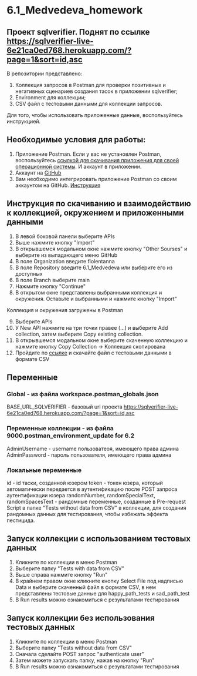 # 6.1_Medvedeva_homework
## Проект sqlverifier. Поднят по ссылке https://sqlverifier-live-6e21ca0ed768.herokuapp.com/?page=1&sort=id,asc

В репозитории представлено:
1. Коллекция запросов в Postman для проверки позитивных и негативных сценариев создания тасок в приложении sqlverifier;
2. Environment для коллекции;
3. CSV файл с тестовыми данными для коллекции запросов.

Для того, чтобы использовать приложенные данные, воспользуйтесь инструкцией.

## Необходимые условия для работы:
1. Приложение Postman. Если у вас не установлен Postman, воспользуйтесь [ссылкой для скачивания приложения для своей операционной системы](https://www.postman.com/downloads/). И аккаунт в приложении. 
2. Аккаунт на [GitHub](https://github.com/)
3. Вам необходимо интегрировать приложение Postman со своим аккаунтом на GitHub. [Инструкция](https://learning.postman.com/docs/integrations/available-integrations/github/)

## Инструкция по скачиванию и взаимодействию к коллекцией, окружением и приложенными данными
1. В левой боковой панели выберите APIs
2. Выше нажмите кнопку "Import"
3. В открывшемся модальном окне нажмите кнопку "Other Sourses" и выберите из выпадающего меню GitHub
4. В поле  Organization введите fiolentanna
5. В поле Repository введите 6.1_Medvedeva или выберите его из доступных
6. В поле Branch выберите main
7. Нажмите кнопку "Continue"
8. В открытом окне представлены выбранными коллекция и окружения. Оставьте и выбранными и нажмите кнопку "Import"
   
Коллекция и окружения загружены в Postman


9. Выберите APIs
10. У New API  нажмите на три точки правее (...) и выберите Add collection, затем выберите Copy existing collection.
11. В открывшемся модальном окне выберите скаченную коллекцию и нажмите кнопку Сopy Collection -> Коллекция скопирована
12. Пройдите по [ссылке](https://github.com/fiolentanna/6.1_Medvedeva/blob/main/5.2_Medvedeva_test_data.csv)  и скачайте файл с тестовыми данными в формате CSV

## Переменные
### Global -  из файла workspace.postman_globals.json
BASE_URL_SQLVERIFIER - базовый url проекта https://sqlverifier-live-6e21ca0ed768.herokuapp.com/?page=1&sort=id,asc
### Переменные коллекции -  из файла 9000.postman_environment_update for 6.2
AdminUsername - username пользоватеоя, имеющего права админа
AdminPassword - пароль пользователя, имеющего права админа
### Локальные переменные
id - id таски, созданной юзером
token - токен юзера, который автоматически передается в аутентификацию после POST запроса аутентификации юзера
randomNumber, randomSpecialText, randomSpacesText - рандомные переменные, созданные в Pre-request Script в папке "Тests without data from CSV" в коллекции, для создания рандомных данных для тестирования, чтобы избежать эффекта пестицида.
## Запуск коллекции с использованием тестовых данных
1. Кликните по коллекции в меню Postman
2. Выберите папку "Тests with data from CSV"
3. Выше справа нажмите кнопку "Run"
4. В крайнем правом окне кликните кнопку Select File  под надписью Data и выберите скаченный файл в формате CSV, в нем представлены тестовые данные для happy_path_tests  и sad_path_test
5. В Run results можно ознакомиться c результатами тестирования

## Запуск коллекции без использования тестовых данных
1. Кликните по коллекции в меню Postman
2. Выберите папку "Тests without data from CSV" 
3. Сначала сделайте POST запрос "authenticate user"
4. Затем можете запускать папку, нажав на кнопку "Run"
5. В Run results можно ознакомиться c результатами тестирования

   
